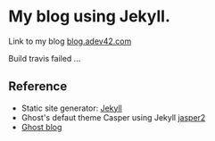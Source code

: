 # My blog using Jekyll.

Link to my blog [blog.adev42.com](https://blog.adev42.com)

Build travis failed ...
## Reference
- Static site generator: [Jekyll](https://jekyllrb.com/)
- Ghost's defaut theme Casper using Jekyll [jasper2](https://github.com/jekyller/jasper2)
- [Ghost blog](https://ghost.org/)